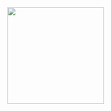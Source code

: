 <div>
  <img width="220" height="auto" align="left" src="https://media.giphy.com/media/Vuw9m5wXviFIQ/source.gif"/>
  <br>
  <h1> </h1>
  <p> </p>
</div>
